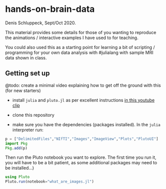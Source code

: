 # hands-on-brain-data

Denis Schluppeck, Sept/Oct 2020.

This material provides some details for those of you wanting to reproduce the animations / interactive examples I have used to for teaching. 

You could also used this as a starting point for learning a bit of scripting / programming for your  own data analysis with #julialang with sample MRI data shown in class.

## Getting set up

@todo: create a minimal video explaining how to get off the ground with this (for new starters)

- install `julia` and `pluto.jl` as per excellent instructions [in this youtube clip](https://www.youtube.com/watch?v=OOjKEgbt8AI&list=PLP8iPy9hna6Q2Kr16aWPOKE0dz9OnsnIJ&index=21&t=204s)

- clone this repository

- make sure you have the dependencies (packages installed). In the `julia` interpreter run:

```julia
p = ["DelimitedFiles","NIfTI","Images","ImageView","Plots","PlutoUI"]
import Pkg
Pkg.add(p)
```

Then run the Pluto notebook you want to explore. The first time you run it, you will have to be a bit patient, as some additional packages may need to be installed...)

```julia
using Pluto
Pluto.run(notebook="what_are_images.jl")
```
